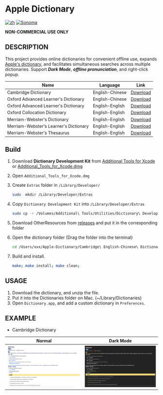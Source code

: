 # Apple Dictionary

[![zh](https://img.shields.io/badge/lang-%E4%B8%AD%E6%96%87-blue)](https://github.com/wayneclub/Apple-Dictionary/blob/main/README.zh-Hant.md) [![Sonoma](https://img.shields.io/badge/macOS-Sonoma-orange)](https://www.apple.com/macos/sonoma/)

**NON-COMMERCIAL USE ONLY**

## DESCRIPTION

This project provides online dictionaries for convenient offline use, expands [Apple's dictionary](https://support.apple.com/guide/dictionary/welcome/mac), and facilitates simultaneous searches across multiple dictionaries. Support ***Dark Mode***, ***offline pronunciation***, and right-click popup.

| Name                                   | Language        | Link |
| -------------------------------------- | --------------- | ------ |
| Cambridge Dictionary                   | English-Chinese | [Download](https://1drv.ms/f/s!AnPUuUreZmM0jwtbZhCZvp0wP2dY?e=sSQZTq) |
| Oxford Advanced Learner's Dictionary   | English-Chinese | [Download](https://1drv.ms/f/s!AnPUuUreZmM0jwtbZhCZvp0wP2dY?e=sSQZTq) |
| Oxford Advanced Learner's Dictionary   | English-English | [Download](https://1drv.ms/f/s!AnPUuUreZmM0jwtbZhCZvp0wP2dY?e=sSQZTq) |
| Oxford Collocation Dictionary          | English-English | [Download](https://1drv.ms/f/s!AnPUuUreZmM0jwtbZhCZvp0wP2dY?e=sSQZTq) |
| Merriam-Webster's Dictionary           | English-English | [Download](https://1drv.ms/f/s!AnPUuUreZmM0jwtbZhCZvp0wP2dY?e=sSQZTq) |
| Merriam-Webster's Learner's Dictionary | English-English | [Download](https://1drv.ms/f/s!AnPUuUreZmM0jwtbZhCZvp0wP2dY?e=sSQZTq) |
| Merriam-Webster's Thesaurus            | English-English | [Download](https://1drv.ms/f/s!AnPUuUreZmM0jwtbZhCZvp0wP2dY?e=sSQZTq) |

## Build

1. Download **Dictionary Development Kit** from [Additional Tools for Xcode](https://developer.apple.com/download/all/) or [Additional_Tools_for_Xcode.dmg](https://github.com/wayneclub/Apple-Dictionary/releases/download/v1.0.0/Additional_Tools_for_Xcode_15.dmg)

2. Open `Additional_Tools_for_Xcode.dmg`

3. Create `Extras` folder in `/Library/Developer/`

    ```bash
    sudo  mkdir /Library/Developer/Extras
    ```

4. Copy `Dictionary Development Kit` into `/Library/Developer/Extras`

    ```bash
    sudo cp -r /Volumes/Additional\ Tools/Utilities/Dictionary\ Development\ Kit /Library/Developer/Extras
    ```

5. Download OtherResources from [releases](https://github.com/wayneclub/Apple-Dictionary/releases) and put it in the corresponding folder

6. Open the dictionary folder (Drag the folder into the terminal)

    ```bash
    cd /Users/xxx/Apple-Dictionary/Cambridge\ English-Chinese\ Dictionary
    ```

7. Build and install.

    ```bash
    make; make install; make clean;
    ```

## USAGE

1. Download the dictionary, and unzip the file.
2. Put it into the Dictionaries folder on Mac. (~/Library/Dictionaries)
3. Open `Dictionary.app`, and add a custom dictionary in `Preferences`.

## EXAMPLE

- Cambridge Dictionary

| Normal             |  Dark Mode |
:-------------------------:|:-------------------------:
![Cambridge English-Chinese Dictionary_normal](images/Cambridge%20English-Chinese%20Dictionary/normal.png) | ![Cambridge English-Chinese Dictionary_dark mode](images/Cambridge%20English-Chinese%20Dictionary/dark_mode.png)